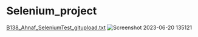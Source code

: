 # Selenium_project
[B138_Ahnaf_SeleniumTest_gitupload.txt](https://github.com/ahmedanzum23/Selenium_project/files/11797416/B138_Ahnaf_SeleniumTest_gitupload.txt)
![Screenshot 2023-06-20 135121](https://github.com/ahmedanzum23/Selenium_project/assets/97040030/daeff376-2c08-48cc-b4ae-f2e1b8c72249)
